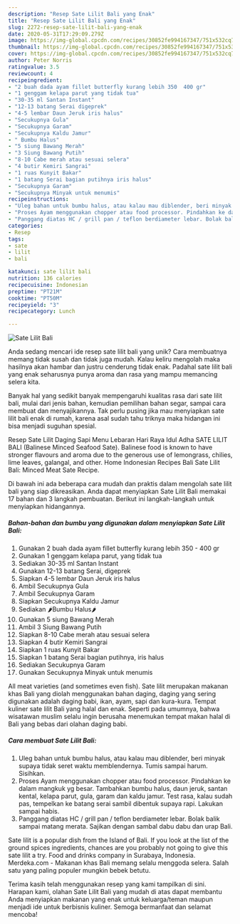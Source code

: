 ```yaml
---
description: "Resep Sate Lilit Bali yang Enak"
title: "Resep Sate Lilit Bali yang Enak"
slug: 2272-resep-sate-lilit-bali-yang-enak
date: 2020-05-31T17:29:09.279Z
image: https://img-global.cpcdn.com/recipes/30852fe994167347/751x532cq70/sate-lilit-bali-foto-resep-utama.jpg
thumbnail: https://img-global.cpcdn.com/recipes/30852fe994167347/751x532cq70/sate-lilit-bali-foto-resep-utama.jpg
cover: https://img-global.cpcdn.com/recipes/30852fe994167347/751x532cq70/sate-lilit-bali-foto-resep-utama.jpg
author: Peter Norris
ratingvalue: 3.5
reviewcount: 4
recipeingredient:
- "2 buah dada ayam fillet butterfly kurang lebih 350  400 gr"
- "1 genggam kelapa parut yang tidak tua"
- "30-35 ml Santan Instant"
- "12-13 batang Serai digeprek"
- "4-5 lembar Daun Jeruk iris halus"
- "Secukupnya Gula"
- "Secukupnya Garam"
- "Secukupnya Kaldu Jamur"
- " Bumbu Halus"
- "5 siung Bawang Merah"
- "3 Siung Bawang Putih"
- "8-10 Cabe merah atau sesuai selera"
- "4 butir Kemiri Sangrai"
- "1 ruas Kunyit Bakar"
- "1 batang Serai bagian putihnya iris halus"
- "Secukupnya Garam"
- "Secukupnya Minyak untuk menumis"
recipeinstructions:
- "Uleg bahan untuk bumbu halus, atau kalau mau diblender, beri minyak supaya tidak seret waktu memblendernya. Tumis sampai harum. Sisihkan."
- "Proses Ayam menggunakan chopper atau food processor. Pindahkan ke dalam mangkuk yg besar. Tambahkan bumbu halus, daun jeruk, santan kental, kelapa parut, gula, garam dan kaldu jamur. Test rasa, kalau sudah pas, tempelkan ke batang serai sambil dibentuk supaya rapi. Lakukan sampai habis."
- "Panggang diatas HC / grill pan / teflon berdiameter lebar. Bolak balik sampai matang merata. Sajikan dengan sambal dabu dabu dan urap Bali."
categories:
- Resep
tags:
- sate
- lilit
- bali

katakunci: sate lilit bali 
nutrition: 136 calories
recipecuisine: Indonesian
preptime: "PT21M"
cooktime: "PT50M"
recipeyield: "3"
recipecategory: Lunch

---
```



![Sate Lilit Bali](https://img-global.cpcdn.com/recipes/30852fe994167347/751x532cq70/sate-lilit-bali-foto-resep-utama.jpg)

Anda sedang mencari ide resep sate lilit bali yang unik? Cara membuatnya memang tidak susah dan tidak juga mudah. Kalau keliru mengolah maka hasilnya akan hambar dan justru cenderung tidak enak. Padahal sate lilit bali yang enak seharusnya punya aroma dan rasa yang mampu memancing selera kita.

Banyak hal yang sedikit banyak mempengaruhi kualitas rasa dari sate lilit bali, mulai dari jenis bahan, kemudian pemilihan bahan segar, sampai cara membuat dan menyajikannya. Tak perlu pusing jika mau menyiapkan sate lilit bali enak di rumah, karena asal sudah tahu triknya maka hidangan ini bisa menjadi suguhan spesial.

Resep Sate Lilit Daging Sapi Menu Lebaran Hari Raya Idul Adha SATE LILIT BALI (Balinese Minced Seafood Sate). Balinese food is known to have stronger flavours and aroma due to the generous use of lemongrass, chilies, lime leaves, galangal, and other. Home Indonesian Recipes Bali Sate Lilit Bali: Minced Meat Sate Recipe.


Di bawah ini ada beberapa cara mudah dan praktis dalam mengolah sate lilit bali yang siap dikreasikan. Anda dapat menyiapkan Sate Lilit Bali memakai 17 bahan dan 3 langkah pembuatan. Berikut ini langkah-langkah untuk menyiapkan hidangannya.

<!--inarticleads1-->

##### Bahan-bahan dan bumbu yang digunakan dalam menyiapkan Sate Lilit Bali:

1. Gunakan 2 buah dada ayam fillet butterfly kurang lebih 350 - 400 gr
1. Gunakan 1 genggam kelapa parut, yang tidak tua
1. Sediakan 30-35 ml Santan Instant
1. Gunakan 12-13 batang Serai, digeprek
1. Siapkan 4-5 lembar Daun Jeruk iris halus
1. Ambil Secukupnya Gula
1. Ambil Secukupnya Garam
1. Siapkan Secukupnya Kaldu Jamur
1. Sediakan  🌶️Bumbu Halus🌶️
1. Gunakan 5 siung Bawang Merah
1. Ambil 3 Siung Bawang Putih
1. Siapkan 8-10 Cabe merah atau sesuai selera
1. Siapkan 4 butir Kemiri Sangrai
1. Siapkan 1 ruas Kunyit Bakar
1. Siapkan 1 batang Serai bagian putihnya, iris halus
1. Sediakan Secukupnya Garam
1. Gunakan Secukupnya Minyak untuk menumis


All meat varieties (and sometimes even fish). Sate lilit merupakan makanan khas Bali yang diolah menggunakan bahan daging, daging yang sering digunakan adalah daging babi, ikan, ayam, sapi dan kura-kura. Tempat kuliner sate lilit Bali yang halal dan enak. Seperti pada umumnya, bahwa wisatawan muslim selalu ingin berusaha menemukan tempat makan halal di Bali yang bebas dari olahan daging babi. 

<!--inarticleads2-->

##### Cara membuat Sate Lilit Bali:

1. Uleg bahan untuk bumbu halus, atau kalau mau diblender, beri minyak supaya tidak seret waktu memblendernya. Tumis sampai harum. Sisihkan.
1. Proses Ayam menggunakan chopper atau food processor. Pindahkan ke dalam mangkuk yg besar. Tambahkan bumbu halus, daun jeruk, santan kental, kelapa parut, gula, garam dan kaldu jamur. Test rasa, kalau sudah pas, tempelkan ke batang serai sambil dibentuk supaya rapi. Lakukan sampai habis.
1. Panggang diatas HC / grill pan / teflon berdiameter lebar. Bolak balik sampai matang merata. Sajikan dengan sambal dabu dabu dan urap Bali.


Sate lilit is a popular dish from the Island of Bali. If you look at the list of the ground spices ingredients, chances are you probably not going to give this sate lilit a try. Food and drinks company in Surabaya, Indonesia. Merdeka.com - Makanan khas Bali memang selalu menggoda selera. Salah satu yang paling populer mungkin bebek betutu. 

Terima kasih telah menggunakan resep yang kami tampilkan di sini. Harapan kami, olahan Sate Lilit Bali yang mudah di atas dapat membantu Anda menyiapkan makanan yang enak untuk keluarga/teman maupun menjadi ide untuk berbisnis kuliner. Semoga bermanfaat dan selamat mencoba!
